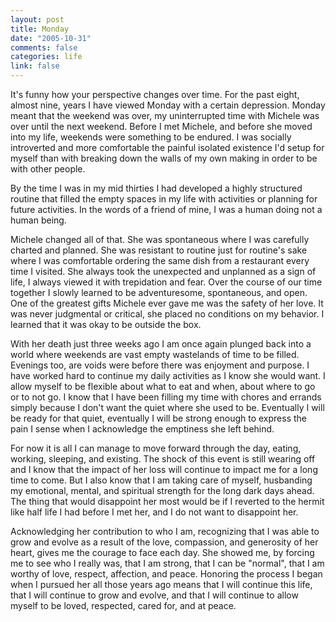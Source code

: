 ```yaml
--- 
layout: post
title: Monday
date: "2005-10-31"
comments: false
categories: life
link: false
---
```

It's funny how your perspective changes over time. For the past eight, almost nine, years I have viewed Monday with a certain depression. Monday meant that the weekend was over, my uninterrupted time with Michele was over until the next weekend. Before I met Michele, and before she moved into my life, weekends were something to be endured. I was socially introverted and more comfortable the painful isolated existence I'd setup for myself than with breaking down the walls of my own making in order to be with other people.

By the time I was in my mid thirties I had developed a highly structured routine that filled the empty spaces in my life with activities or planning for future activities. In the words of a friend of mine, I was a human doing not a human being.

Michele changed all of that. She was spontaneous where I was carefully charted and planned. She was resistant to routine just for routine's sake where I was comfortable ordering the same dish from a restaurant every time I visited. She always took the unexpected and unplanned as a sign of life, I always viewed it with trepidation and fear. Over the course of our time together I slowly learned to be adventuresome, spontaneous, and open. One of the greatest gifts Michele ever gave me was the safety of her love. It was never judgmental or critical, she placed no conditions on my behavior. I learned that it was okay to be outside the box.

With her death just three weeks ago I am once again plunged back into a world where weekends are vast empty wastelands of time to be filled. Evenings too, are voids were before there was enjoyment and purpose. I have worked hard to continue my daily activities as I know she would want. I allow myself to be flexible about what to eat and when, about where to go or to not go. I know that I have been filling my time with chores and errands simply because I don't want the quiet where she used to be. Eventually I will be ready for that quiet, eventually I will be strong enough to express the pain I sense when I acknowledge the emptiness she left behind.

For now it is all I can manage to move forward through the day, eating, working, sleeping, and existing. The shock of this event is still wearing off and I know that the impact of her loss will continue to impact me for a long time to come. But I also know that I am taking care of myself, husbanding my emotional, mental, and spiritual strength for the long dark days ahead. The thing that would disappoint her most would be if I reverted to the hermit like half life I had before I met her, and I do not want to disappoint her.

Acknowledging her contribution to who I am, recognizing that I was able to grow and evolve as a result of the love, compassion, and generosity of her heart, gives me the courage to face each day. She showed me, by forcing me to see who I really was, that I am strong, that I can be "normal", that I am worthy of love, respect, affection, and peace. Honoring the process I began when I pursued her all those years ago means that I will continue this life, that I will continue to grow and evolve, and that I will continue to allow myself to be loved, respected, cared for, and at peace.
